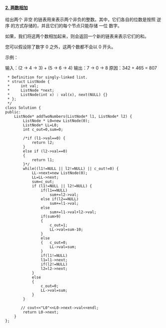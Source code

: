 #### [2. 两数相加](https://leetcode-cn.com/problems/add-two-numbers/)

给出两个 非空 的链表用来表示两个非负的整数。其中，它们各自的位数是按照 逆序 的方式存储的，并且它们的每个节点只能存储 一位 数字。

如果，我们将这两个数相加起来，则会返回一个新的链表来表示它们的和。

您可以假设除了数字 0 之外，这两个数都不会以 0 开头。

示例：

输入：(2 -> 4 -> 3) + (5 -> 6 -> 4)
输出：7 -> 0 -> 8
原因：342 + 465 = 807

```/**
 * Definition for singly-linked list.
 * struct ListNode {
 *     int val;
 *     ListNode *next;
 *     ListNode(int x) : val(x), next(NULL) {}
 * };
 */
class Solution {
public:
    ListNode* addTwoNumbers(ListNode* l1, ListNode* l2) {
        ListNode * L0=new ListNode(0);
        ListNode* LL=L0;
        int c_out=0,sum=0;
        
        /*if (l1->val==0) {
            return l2;
        }
        else if (l2->val==0)
        {
            return l1;
        }*/
        while((l1!=NULL || l2!=NULL) || c_out!=0) {
            LL->next=new ListNode(0);
            LL=LL->next;
            sum=c_out;
            if (l1!=NULL || l2!=NULL) {
                if(l1==NULL)
                    sum+=l2->val;
                else if(l2==NULL)
                    sum+=l1->val;
                else
                    sum+=l1->val+l2->val;
                if(sum>9)
                {
                    c_out=1;
                    LL->val=sum-10;
                }
                else
                {   c_out=0;
                    LL->val=sum;
                }
                if(l1!=NULL)
                l1=l1->next;
                if(l2!=NULL)
                l2=l2->next;
            }
            else
            {
                c_out=0;
                LL->val=sum;
            }
        }
        
       // cout<<"L0"<<L0->next->val<<endl;
        return L0->next;
    }
};
```

